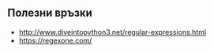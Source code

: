 ## Полезни връзки ##

* http://www.diveintopython3.net/regular-expressions.html
* https://regexone.com/
